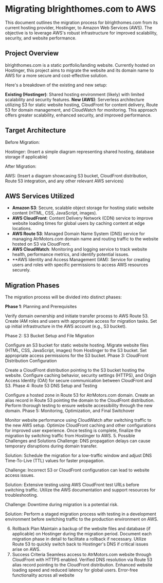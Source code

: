 # Migrating blrighthomes.com to AWS

This document outlines the migration process for blrighthomes.com from its current hosting provider, Hostinger, to Amazon Web Services (AWS). The objective is to leverage AWS's robust infrastructure for improved scalability, security, and website performance.

## Project Overview
   
blrighthomes.com is a static portfolio/landing website. Currently hosted on Hostinger, this project aims to migrate the website and its domain name to AWS for a more secure and cost-effective solution.

Here's a breakdown of the existing and new setup:

**Existing (Hostinger)**: Shared hosting environment (likely) with limited scalability and security features.
**New (AWS)**: Serverless architecture utilizing S3 for static website hosting, CloudFront for content delivery, Route 53 for domain management, and CloudWatch for monitoring. This approach offers greater scalability, enhanced security, and improved performance.

## Target Architecture
   
Before Migration:

Hostinger: (Insert a simple diagram representing shared hosting, database storage if applicable)

After Migration:

AWS: (Insert a diagram showcasing S3 bucket, CloudFront distribution, Route 53 integration, and any other relevant AWS services)

## AWS Services Utilized

- **Amazon S3**: Secure, scalable object storage for hosting static website content (HTML, CSS, JavaScript, images).
- **AWS CloudFront**: Content Delivery Network (CDN) service to improve website loading times for global users by caching content at edge locations.
- **AWS Route 53**: Managed Domain Name System (DNS) service for managing AtrMotors.com domain name and routing traffic to the website hosted on S3 via CloudFront.
- **AWS CloudWatch**: Monitoring and logging service to track website health, performance metrics, and identify potential issues.
- **AWS Identity and Access Management (IAM): Service for creating users and roles with specific permissions to access AWS resources securely.
  
## Migration Phases

The migration process will be divided into distinct phases:

**Phase 1**: Planning and Prerequisites

Verify domain ownership and initiate transfer process to AWS Route 53.
Create IAM roles and users with appropriate access for migration tasks.
Set up initial infrastructure in the AWS account (e.g., S3 bucket).

Phase 2: S3 Bucket Setup and File Migration

Configure an S3 bucket for static website hosting.
Migrate website files (HTML, CSS, JavaScript, images) from Hostinger to the S3 bucket.
Set appropriate access permissions for the S3 bucket.
Phase 3: CloudFront Distribution Configuration

Create a CloudFront distribution pointing to the S3 bucket hosting the website.
Configure caching behavior, security settings (HTTPS), and Origin Access Identity (OAI) for secure communication between CloudFront and S3.
Phase 4: Route 53 DNS Setup and Testing

Configure a hosted zone in Route 53 for AtrMotors.com domain.
Create an alias record in Route 53 pointing the domain to the CloudFront distribution.
Perform thorough testing to ensure website accessibility through the new domain.
Phase 5: Monitoring, Optimization, and Final Switchover

Monitor website performance using CloudWatch after switching traffic to the new AWS setup.
Optimize CloudFront caching and other configurations for improved user experience.
Once testing is complete, finalize the migration by switching traffic from Hostinger to AWS.
5. Possible Challenges and Solutions
Challenge: DNS propagation delays can cause temporary disruptions during domain transfer.

Solution: Schedule the migration for a low-traffic window and adjust DNS Time-To-Live (TTL) values for faster propagation.

Challenge: Incorrect S3 or CloudFront configuration can lead to website access issues.

Solution: Extensive testing using AWS CloudFront test URLs before switching traffic. Utilize the AWS documentation and support resources for troubleshooting.

Challenge: Downtime during migration is a potential risk.

Solution: Perform a staged migration process with testing in a development environment before switching traffic to the production environment on AWS.

6. Rollback Plan
Maintain a backup of the website files and database (if applicable) on Hostinger during the migration period.
Document each migration phase in detail to facilitate a rollback if necessary.
Utilize Route 53 to quickly switch back to Hostinger's DNS if critical issues arise on AWS.
7. Success Criteria
Seamless access to AtrMotors.com website through CloudFront with HTTPS enabled.
Verified DNS resolution via Route 53 alias record pointing to the CloudFront distribution.
Enhanced website loading speed and reduced latency for global users.
Error-free functionality across all website
